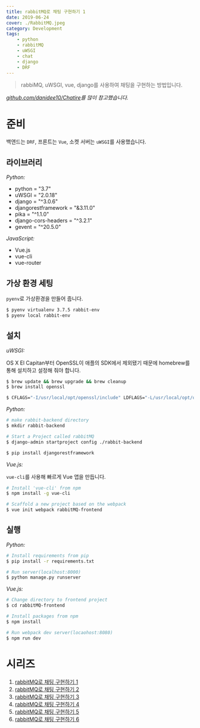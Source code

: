 ```yaml
---
title: rabbitMQ로 채팅 구현하기 1
date: 2019-06-24
cover: ./RabbitMQ.jpeg
category: Development
tags:
    - python
    - rabbitMQ
    - uWSGI
    - chat
    - django
    - DRF
---
```


> rabbiMQ, uWSGI, vue, django를 사용하여 채팅을 구현하는 방법입니다.

*[github.com/danidee10/Chatire](https://github.com/danidee10/Chatire)를 많이 참고했습니다.*

# 준비

백앤드는 `DRF`, 프론트는 `Vue`, 소켓 서버는 `uWSGI`를 사용했습니다. 

## 라이브러리

*Python:*
- python = "3.7"
- uWSGI = "2.0.18"
- django = "^3.0.6"
- djangorestframework = "&3.11.0"
- pika = "^1.1.0"
- django-cors-headers = "^3.2.1"
- gevent = "^20.5.0"

*JavaScript:*
- Vue.js
- vue-cli
- vue-router

## 가상 환경 세팅

`pyenv`로 가상환경을 만들어 줍니다.

```bash
$ pyenv virtualenv 3.7.5 rabbit-env
$ pyenv local rabbit-env
```

## 설치

*uWSGI:*

OS X El Capitan부터 OpenSSL이 애플의 SDK에서 제외됐기 때문에 homebrew를 통해 설치하고 설정해 줘야 합니다.

```bash
$ brew update && brew upgrade && brew cleanup
$ brew install openssl

$ CFLAGS="-I/usr/local/opt/openssl/include" LDFLAGS="-L/usr/local/opt/openssl/lib" UWSGI_PROFILE_OVERRIDE=ssl=true pip install uwsgi -Iv --no-cache-dir
```

*Python:*

```bash
# make rabbit-backend directory
$ mkdir rabbit-backend

# Start a Project called rabbitMQ
$ django-admin startproject config ./rabbit-backend

$ pip install djangorestframework
```

*Vue.js:*

`vue-cli`를 사용해 빠르게 Vue 앱을 만듭니다. 

```bash
# Install 'vue-cli' from npm
$ npm install -g vue-cli

# Scaffold a new project based on the webpack
$ vue init webpack rabbitMQ-frontend
```

## 실행

*Python:*

```bash
# Install requirements from pip
$ pip install -r requirements.txt

# Run server(localhost:8000)
$ python manage.py runserver
```

*Vue.js:*

```bash
# Change directory to frontend project
$ cd rabbitMQ-frontend

# Install packages from npm
$ npm install

# Run webpack dev server(locaohost:8080)
$ npm run dev
```

# 시리즈

1. [rabbitMQ로 채팅 구현하기 1](/blog/rabbit-mq로-채팅-구현하기-1)
2. [rabbitMQ로 채팅 구현하기 2](/blog/rabbit-mq로-채팅-구현하기-2)
3. [rabbitMQ로 채팅 구현하기 3](/blog/rabbit-mq로-채팅-구현하기-3)
4. [rabbitMQ로 채팅 구현하기 4](/blog/rabbit-mq로-채팅-구현하기-4)
5. [rabbitMQ로 채팅 구현하기 5](/blog/rabbit-mq로-채팅-구현하기-5)
6. [rabbitMQ로 채팅 구현하기 6](/blog/rabbit-mq로-채팅-구현하기-6)